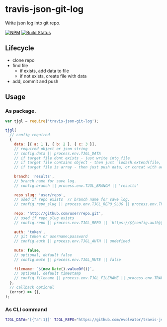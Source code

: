 # travis-json-git-log

Write json log into git repo.

[![NPM](https://img.shields.io/npm/v/travis-json-git-log.svg)](https://www.npmjs.com/package/travis-json-git-log)
[![Build Status](https://travis-ci.org/evolvator/travis-json-git-log.svg?branch=master)](https://travis-ci.org/evolvator/travis-json-git-log)

## Lifecycle

- clone repo
- find file
  - if exists, add data to file
  - if not exists, create file with data
- add, commit and push

## Usage

### As package.

```js
var tjgl = require('travis-json-git-log');

tjgl(
  // config required
  {
    data: [{ a: 1 }, { b: 2 }, { c: 3 }],
    // required object or json string
    // config.data || process.env.TJGL_DATA
    // if target file dont exists - just write into file
    // if target file contains object - then just `lodash.extend(file, data)`
    // if target file is array - then just push data, or concat with array-data
    
    branch: 'results',
    // branch name for save log.
    // config.branch || process.env.TJGL_BRANCH || 'results'
    
    repo_slug: 'user/repo',
    // used if repo exists  // branch name for save log.
    // config.repo_slug || process.env.TJGL_REPO_SLUG || process.env.TRAVIS_REPO_SLUG || undefined
    
    repo: 'http://github.com/user/repo.git',
    // used if repo_slug exists
    // config.repo || process.env.TJGL_REPO || `https://${config.auth}@github.com/${config.repo_slug}.git` || undefined
    
    auth: 'token',
    // git token or username:password
    // config.auth || process.env.TJGL_AUTH || undefined
    
    mute: false,
    // optional, default false
    // config.mute || process.env.TJGL_MUTE || false
    
    filename: `${new Date().valueOf()}`,
    // optional, default timestamp
    // config.filename || process.env.TJGL_FILENAME || process.env.TRAVIS_BUILD_ID || new Date().valueOf()
  },
  // callback optional
  (error) => {},
);
```

### As CLI command

```sh
TJGL_DATA='[{"a":1}]' TJGL_REPO="https://github.com/evolvator/travis-json-git-log.git" node ./node_modules/travis-json-git-log
```
